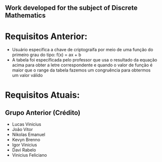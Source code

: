 ## Work developed for the subject of Discrete Mathematics

# Requisitos Anterior:
- Usuário específica a chave de criptograifa por meio de uma função do primeiro grau
do tipo: f(x) = ax + b
- A tabela foi específicada pelo professor que usa o resultado da equação acima para obter a letre correspondente e quando o valor de função é maior que o range da tabela fazemos um congruência para obtermos um valor válido

# Requisitos Atuais:

## Grupo Anterior (Crédito)
- Lucas Vinicius
- João Vitor
- Nikolas Emanuel
- Kevyn Brenno
- Igor Vinicius
- Davi Rabelo
- Vinicius Feliciano